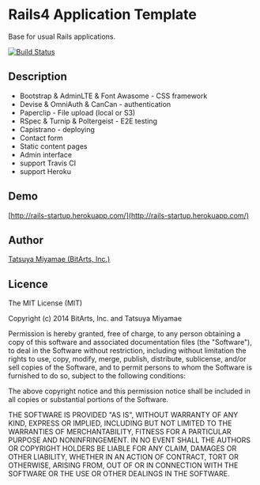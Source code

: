 Rails4 Application Template
===========================

Base for usual Rails applications.

[![Build Status](https://travis-ci.org/miyamae/rails-startup.svg)](https://travis-ci.org/miyamae/rails-startup)

## Description

* Bootstrap & AdminLTE & Font Awasome - CSS framework
* Devise & OmniAuth & CanCan - authentication
* Paperclip - File upload (local or S3)
* RSpec & Turnip & Poltergeist - E2E testing
* Capistrano - deploying
* Contact form
* Static content pages
* Admin interface
* support Travis CI
* support Heroku

## Demo

[http://rails-startup.herokuapp.com/](http://rails-startup.herokuapp.com/)

## Author

[Tatsuya Miyamae (BitArts, Inc.)](http://bitarts.jp/)

## Licence

The MIT License (MIT)

Copyright (c) 2014 BitArts, Inc. and Tatsuya Miyamae

Permission is hereby granted, free of charge, to any person obtaining a copy
of this software and associated documentation files (the "Software"), to deal
in the Software without restriction, including without limitation the rights
to use, copy, modify, merge, publish, distribute, sublicense, and/or sell
copies of the Software, and to permit persons to whom the Software is
furnished to do so, subject to the following conditions:

The above copyright notice and this permission notice shall be included in
all copies or substantial portions of the Software.

THE SOFTWARE IS PROVIDED "AS IS", WITHOUT WARRANTY OF ANY KIND, EXPRESS OR
IMPLIED, INCLUDING BUT NOT LIMITED TO THE WARRANTIES OF MERCHANTABILITY,
FITNESS FOR A PARTICULAR PURPOSE AND NONINFRINGEMENT. IN NO EVENT SHALL THE
AUTHORS OR COPYRIGHT HOLDERS BE LIABLE FOR ANY CLAIM, DAMAGES OR OTHER
LIABILITY, WHETHER IN AN ACTION OF CONTRACT, TORT OR OTHERWISE, ARISING FROM,
OUT OF OR IN CONNECTION WITH THE SOFTWARE OR THE USE OR OTHER DEALINGS IN
THE SOFTWARE.

